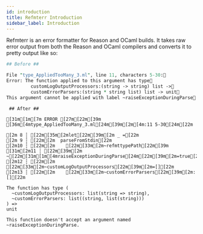 ```yaml
---
id: introduction
title: Refmterr Introduction
sidebar_label: Introduction
---
```


Refmterr is an error formatter for Reason and OCaml builds. It takes raw error output from both the Reason and OCaml compilers and converts it to pretty output like so:

```perl
## Before ##

File "type_AppliedTooMany_3.ml", line 11, characters 5-30:
Error: The function applied to this argument has type
         customLogOutputProcessors:(string -> string) list ->
         customErrorParsers:(string * string list) list -> unit
This argument cannot be applied with label ~raiseExceptionDuringParse
```

```bash-ansi
 ## After ##

[31m[1m[7m ERROR [27m[22m[39m [36m[4mtype_AppliedTooMany_3.ml[24m[39m[2m[4m:11 5-30[24m[22m

[2m 8 ┆ [22m[35m[2mlet[22m[39m[2m _ =[22m
[2m 9 ┆ [22m[2m  parseFromStdin[22m
[2m10 ┆ [22m[2m    [22m[33m[2m~refmttypePath[22m[39m
[31m[2m11 ┆ [22m[39m[2m    ~[22m[31m[1m[4mraiseExceptionDuringParse[24m[22m[39m[2m=true[22m
[2m12 ┆ [22m[2m    [22m[33m[2m~customLogOutputProcessors[22m[39m[2m=[][22m
[2m13 ┆ [22m[2m    [22m[33m[2m~customErrorParsers[22m[39m[2m:[][22m

The function has type (
  ~customLogOutputProcessors: list(string => string),
  ~customErrorParsers: list((string, list(string)))
) =>
unit

This function doesn't accept an argument named ~raiseExceptionDuringParse.
```
